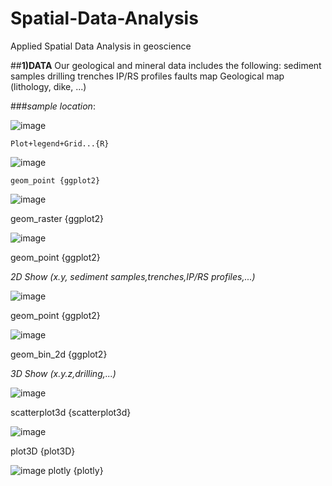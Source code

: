 # Spatial-Data-Analysis
Applied Spatial Data Analysis in geoscience

##**1)DATA**
Our geological and mineral data includes the following:
sediment samples 
drilling 
trenches
IP/RS profiles
faults map
Geological map (lithology, dike, ...)

###*sample location*:

![image](https://user-images.githubusercontent.com/123794462/216260333-6eef68ad-1935-4a64-b5bc-7f4db3cde279.png)

`Plot+legend+Grid...{R}`

![image](https://user-images.githubusercontent.com/123794462/216262891-73130bc6-3a49-4923-a971-c258bd452ca0.png)

`geom_point {ggplot2}`

![image](https://user-images.githubusercontent.com/123794462/216263304-1fb34f9a-c8ae-42e7-b7ed-ee8561922549.png)

geom_raster {ggplot2}

![image](https://user-images.githubusercontent.com/123794462/216263415-c8b0cbe0-629b-4437-b63c-e74e16624b1b.png)

geom_point {ggplot2}

*2D Show (x.y, sediment samples,trenches,IP/RS profiles,...)*

![image](https://user-images.githubusercontent.com/123794462/216263582-8cc634bc-3170-4b75-94c0-87f77af7d6a5.png)

geom_point {ggplot2}

![image](https://user-images.githubusercontent.com/123794462/216263689-95a955ac-7ed2-4267-aba6-9c151d3db447.png)

geom_bin_2d {ggplot2}

*3D Show (x.y.z,drilling,...)*

![image](https://user-images.githubusercontent.com/123794462/216263958-bd8dd076-7400-4fca-95ef-55f10ea75cf7.png)

scatterplot3d {scatterplot3d}

![image](https://user-images.githubusercontent.com/123794462/216264569-c15a2d73-b08d-4542-9728-900373a82732.png)

plot3D {plot3D}

![image](https://user-images.githubusercontent.com/123794462/216264650-f2513a69-dd7a-4bd0-a6b5-663bd97fd8ce.png)
plotly {plotly}






